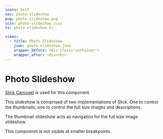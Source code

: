 ```yaml
---
icons: bolt
nav: photo-slideshow
pug: photo-slideshow.pug
scss: photo-slideshow.scss
ts: photo-slideshow.ts

views:
  - title: Photo Slideshow
    json: photo-slideshow.json
    wrapper_before: <div class="container">
    wrapper_after: <div><br>
---
```


# Photo Slideshow

[Slick Carousel](http://kenwheeler.github.io/slick/) is used for this component.

This slideshow is comprised of two implementations of Slick. One to control the thumbnails, one to control the full size images and descriptions.

The thumbnail slideshow acts as navigation for the full size image slideshow.

This compoennt is not visible at smaller breakpoints.
